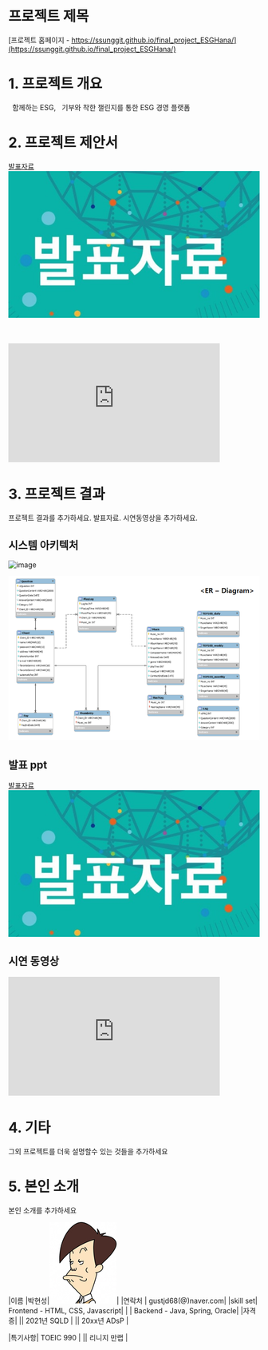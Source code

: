 # 프로젝트 제목

[프로젝트 홈페이지 - https://ssunggit.github.io/final_project_ESGHana/](https://ssunggit.github.io/final_project_ESGHana/)

# 1. 프로젝트 개요
 
함께하는 ESG,  
기부와 착한 챌린지를 통한 ESG 경영 플랫폼

# 2. 프로젝트 제안서
 
[발표자료<img src="ppt.jpg"/>](/project.pptx)<br>
<br> <br> 
  <iframe width="424" height="238" src="https://www.youtube.com/embed/reOGfxYJre0" title="YouTube video player" frameborder="0" allow="accelerometer; autoplay; clipboard-write; encrypted-media; gyroscope; picture-in-picture" allowfullscreen></iframe>

# 3. 프로젝트 결과
프로젝트 결과를 추가하세요. 발표자료. 시연동영상을 추가하세요.
## 시스템 아키텍처
![image](https://user-images.githubusercontent.com/85282833/194972582-57744ffe-1ce2-48a8-adb4-879e849a2ddb.png)
   
   <img src="erd.JPG"/><br>
## 발표 ppt 

[발표자료<img src="ppt.jpg"/>](/project.pptx)<br>
## 시연 동영상 

  <iframe width="424" height="238" src="https://www.youtube.com/embed/reOGfxYJre0" title="YouTube video player" frameborder="0" allow="accelerometer; autoplay; clipboard-write; encrypted-media; gyroscope; picture-in-picture" allowfullscreen></iframe>

# 4. 기타
그외 프로젝트를 더욱 설명할수 있는 것들을 추가하세요
 
# 5. 본인 소개

본인 소개를 추가하세요

|이름 |박현성|![gdKO](/gdko.jpg)|
|연락처 |  gustjd68(@)naver.com|
|skill set| Frontend - HTML, CSS, Javascript|
| | Backend - Java, Spring, Oracle|
|자격증|
|| 2021년 SQLD |
|| 20xx년 ADsP |

|특기사항|  TOEIC 990 |
||  리니지 만랩 |


